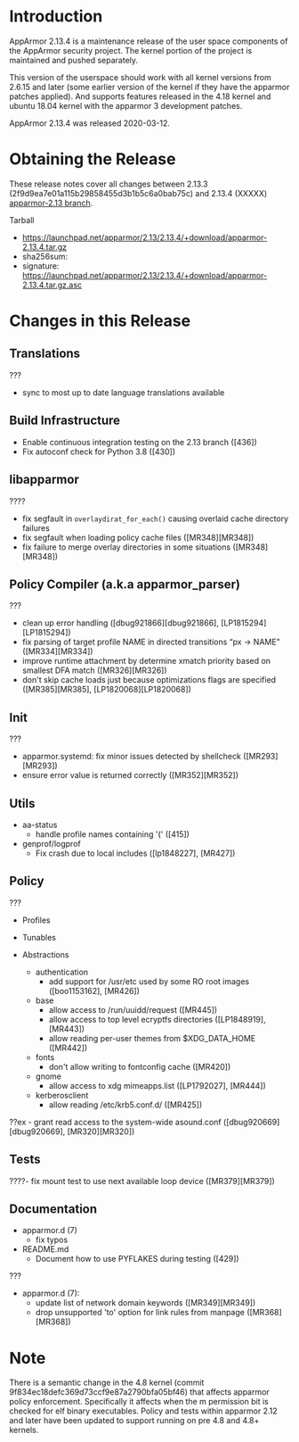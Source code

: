 Introduction
============

AppArmor 2.13.4 is a maintenance release of the user space components
of the AppArmor security project. The kernel portion of the project
is maintained and pushed separately.

This version of the userspace should work with all kernel versions from
2.6.15 and later (some earlier version of the kernel if they have the
apparmor patches applied). And supports features released in the 4.18
kernel and ubuntu 18.04 kernel with the apparmor 3 development patches.

AppArmor 2.13.4 was released 2020-03-12.


# Obtaining the Release
These release notes cover all changes between 2.13.3 (2f9d9ea7e01a115b29858455d3b1b5c6a0bab75c) and 2.13.4 (XXXXX) [apparmor-2.13 branch](https://gitlab.com/apparmor/apparmor/tree/apparmor-2.13).

Tarball
-   <https://launchpad.net/apparmor/2.13/2.13.4/+download/apparmor-2.13.4.tar.gz>
-   sha256sum: 
-   signature: <https://launchpad.net/apparmor/2.13/2.13.4/+download/apparmor-2.13.4.tar.gz.asc>

# Changes in this Release

Translations
--------------
???
- sync to most up to date language translations available

Build Infrastructure
--------------------
- Enable continuous integration testing on the 2.13 branch ([436])
- Fix autoconf check for Python 3.8 ([430])

libapparmor
-----------
????
- fix segfault in `overlaydirat_for_each()` causing overlaid cache directory failures
- fix segfault when loading policy cache files ([MR348][MR348])
- fix failure to merge overlay directories in some situations ([MR348][MR348])

Policy Compiler (a.k.a apparmor\_parser)
----------------------------------------
???

- clean up error handling ([dbug921866][dbug921866], [LP1815294][LP1815294])
- fix parsing of target profile NAME in directed transitions “px -> NAME" ([MR334][MR334])
- improve runtime attachment by determine xmatch priority based on smallest DFA match ([MR326][MR326])
- don't skip cache loads just because optimizations flags are specified
  ([MR385][MR385], [LP1820068][LP1820068])

Init
----
???

- apparmor.systemd: fix minor issues detected by shellcheck ([MR293][MR293])
- ensure error value is returned correctly ([MR352][MR352])

Utils
-----
- aa-status
  - handle profile names containing '(' ([415])
- genprof/logprof
  - Fix crash due to local includes ([lp1848227], [MR427])


Policy
------
???

- Profiles


- Tunables

- Abstractions
  - authentication
    - add support for /usr/etc used by some RO root images ([boo1153162], [MR426]) 
  - base
    - allow access to /run/uuidd/request ([MR445])
    - allow access to top level ecryptfs directories ([LP1848919], [MR443])
    - allow reading per-user themes from $XDG_DATA_HOME ([MR442])
  - fonts
    - don't allow writing to fontconfig cache ([MR420])
  - gnome
    - allow access to xdg mimeapps.list ([LP1792027], [MR444])
  - kerberosclient
    - allow reading /etc/krb5.conf.d/ ([MR425])





??ex    - grant read access to the system-wide asound.conf ([dbug920669][dbug920669], [MR320][MR320])

Tests
-----

????- fix mount test to use next available loop device ([MR379][MR379])


Documentation
-------------

- apparmor.d (7)
  - fix typos
- README.md
  - Document how to use PYFLAKES during testing ([429])


???
- apparmor.d (7):
  - update list of network domain keywords ([MR349][MR349])
  - drop unsupported 'to' option for link rules from manpage ([MR368][MR368])

Note
====

There is a semantic change in the 4.8 kernel (commit
9f834ec18defc369d73ccf9e87a2790bfa05bf46) that affects apparmor policy
enforcement. Specifically it affects when the m permission bit is
checked for elf binary executables. Policy and tests within apparmor
2.12 and later have been updated to support running on pre 4.8 and 4.8+ kernels.
